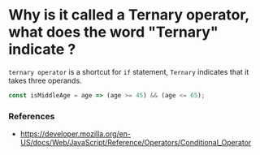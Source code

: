 # Why is it called a Ternary operator, what does the word "Ternary" indicate ?
`ternary operator` is a shortcut for `if` statement, `Ternary` indicates that it takes three operands.

```js
const isMiddleAge = age => (age >= 45) && (age <= 65);
```

### References
 - https://developer.mozilla.org/en-US/docs/Web/JavaScript/Reference/Operators/Conditional_Operator
